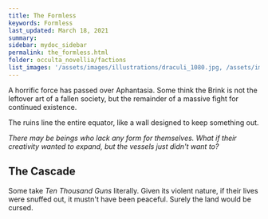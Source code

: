 ```yaml
---
title: The Formless
keywords: Formless
last_updated: March 18, 2021
summary: 
sidebar: mydoc_sidebar
permalink: the_formless.html
folder: occulta_novellia/factions
list_images: '/assets/images/illustrations/draculi_1080.jpg, /assets/images/illustrations/laurence_the_duelist_1080.jpg,/assets/images/illustrations/iscara_the_ten_thousand_guns_1080.jpg,/assets/images/illustrations/alpha_draculi_1080.jpg'
---
```


A horrific force has passed over Aphantasia. Some think the Brink is not the leftover art of a fallen society, but the remainder of a massive fight for continued existence.

The ruins line the entire equator, like a wall designed to keep something out.

*There may be beings who lack any form for themselves. What if their creativity wanted to expand, but the vessels just didn't want to?*

## The Cascade

Some take *Ten Thousand Guns* literally. Given its violent nature, if their lives were snuffed out, it mustn't have been peaceful. Surely the land would be cursed.
